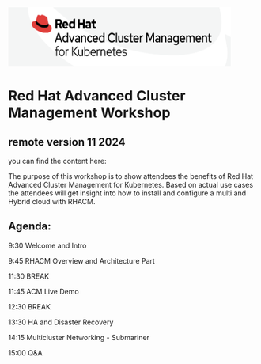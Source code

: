 <img src="https://github.com/RHEPDS/RH-AdvClustMgmt/blob/main/RHACM_logo.png" width="450" height="120">

# Red Hat Advanced Cluster Management Workshop
## remote version 11 2024

you can find the content here:

The purpose of this workshop is to show attendees the benefits of Red Hat Advanced Cluster Management for Kubernetes. Based on actual use cases the attendees will get insight into how to install and configure a multi and Hybrid cloud with RHACM.

## Agenda:

9:30		Welcome and Intro	

9:45		RHACM Overview and Architecture Part 

11:30		BREAK		

11:45		ACM Live Demo

12:30		BREAK		

13:30		HA and Disaster Recovery

14:15		Multicluster Networking - Submariner
		
15:00		Q&A


